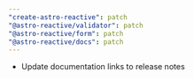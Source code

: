 ```yaml
---
"create-astro-reactive": patch
"@astro-reactive/validator": patch
"@astro-reactive/form": patch
"@astro-reactive/docs": patch
---
```


- Update documentation links to release notes
